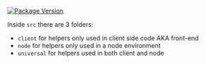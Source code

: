 [![Package Version](https://img.shields.io/npm/v/goerwin-helpers.svg)](https://www.npmjs.com/package/goerwin-helpers)

Inside `src` there are 3 folders:

- `client` for helpers only used in client side code AKA front-end
- `node` for helpers only used in a node environment
- `universal` for helpers used in both client and node
